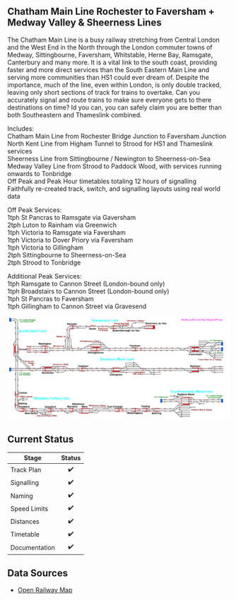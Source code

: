 ## Chatham Main Line Rochester to Faversham + Medway Valley & Sheerness Lines

The Chatham Main Line is a busy railway stretching from Central London and the West End in the North through the London commuter towns of Medway, Sittingbourne, Faversham, Whitstable, Herne Bay, Ramsgate, Canterbury and many more. It is a vital link to the south coast, providing faster and more direct services than the South Eastern Main Line and serving more communities than HS1 could ever dream of. Despite the importance, much of the line, even within London, is only double tracked, leaving only short sections of track for trains to overtake. Can you accurately signal and route trains to make sure everyone gets to there destinations on time? Id you can, you can safely claim you are better than both Southeastern and Thameslink combined. 

Includes: 
<br>Chatham Main Line from Rochester Bridge Junction to Faversham Junction 
<br>North Kent Line from Higham Tunnel to Strood for HS1 and Thameslink services 
<br>Sheerness Line from Sittingbourne / Newington to Sheerness-on-Sea 
<br>Medway Valley Line from Strood to Paddock Wood, with services running onwards to Tonbridge 
<br>Off Peak and Peak Hour timetables totaling 12 hours of signalling 
<br>Faithfully re-created track, switch, and signalling layouts using real world data 

Off Peak Services: 
<br>1tph St Pancras to Ramsgate via Gaversham 
<br>2tph Luton to Rainham via Greenwich 
<br>1tph Victoria to Ramsgate via Faversham 
<br>1tph Victoria to Dover Priory via Faversham 
<br>1tph Victoria to Gillingham 
<br>2tph Sittingbourne to Sheerness-on-Sea 
<br>2tph Strood to Tonbridge 

Additional Peak Services: 
<br>1tph Ramsgate to Cannon Street (London-bound only) 
<br>1tph Broadstairs to Cannon Street (London-bound only) 
<br>1tph St Pancras to Faversham 
<br>1tph Gillingham to Cannon Street via Gravesend


![Image of Current State of Map](Images/ChathamMainLine-Medway.bmp)

## Current Status

| Stage         | Status        |
| ------------- |:-------------:|
| Track Plan     | :heavy_check_mark: |
| Signalling      | :heavy_check_mark:      |
| Naming | :heavy_check_mark:      |
| Speed Limits | :heavy_check_mark: |
| Distances | :heavy_check_mark: |
| Timetable | :heavy_check_mark: |
| Documentation | :heavy_check_mark: |


## Data Sources

- [Open Railway Map](https://www.openrailwaymap.org)
